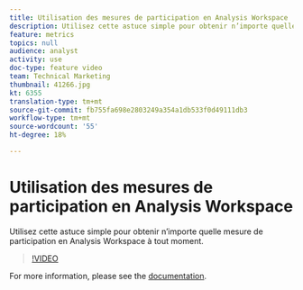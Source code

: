 ```yaml
---
title: Utilisation des mesures de participation en Analysis Workspace
description: Utilisez cette astuce simple pour obtenir n’importe quelle mesure de participation en Analysis Workspace à tout moment.
feature: metrics
topics: null
audience: analyst
activity: use
doc-type: feature video
team: Technical Marketing
thumbnail: 41266.jpg
kt: 6355
translation-type: tm+mt
source-git-commit: fb755fa698e2803249a354a1db533f0d49111db3
workflow-type: tm+mt
source-wordcount: '55'
ht-degree: 18%

---
```



# Utilisation des mesures de participation en Analysis Workspace

Utilisez cette astuce simple pour obtenir n’importe quelle mesure de participation en Analysis Workspace à tout moment.

>[!VIDEO](https://video.tv.adobe.com/v/41266/?quality=12&learn=on)

For more information, please see the [documentation](https://docs.adobe.com/content/help/fr-FR/analytics/components/calculated-metrics/calcmetric-workflow/participation-metric.html).